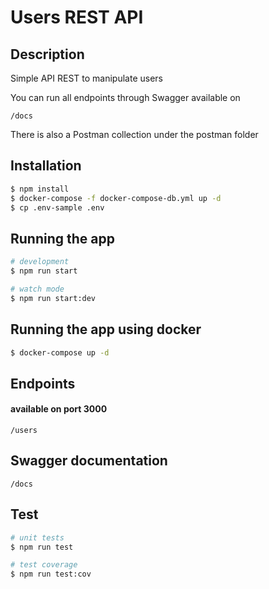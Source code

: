 # Users REST API

## Description
  Simple API REST to manipulate users

  You can run all endpoints through Swagger available on
```
/docs
 ```
 There is also a Postman collection under the postman folder
 
## Installation

```bash
$ npm install
$ docker-compose -f docker-compose-db.yml up -d
$ cp .env-sample .env
```

## Running the app

```bash
# development
$ npm run start

# watch mode
$ npm run start:dev

```

## Running the app using docker

```bash
$ docker-compose up -d
```

## Endpoints
#### available on port 3000
```
/users
```

## Swagger documentation
```
/docs
```

## Test

```bash
# unit tests
$ npm run test

# test coverage
$ npm run test:cov
```
